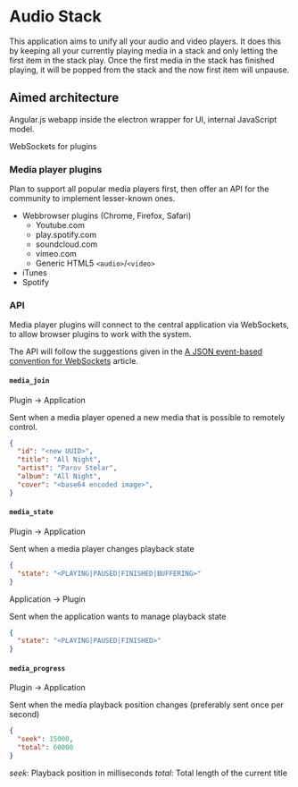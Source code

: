 # Audio Stack

This application aims to unify all your audio and video players. It does this by keeping all your currently playing media in a stack and only letting the first item in the stack play.
Once the first media in the stack has finished playing, it will be popped from the stack and the now first item will unpause.

## Aimed architecture

Angular.js webapp inside the electron wrapper for UI, internal JavaScript model.

WebSockets for plugins

### Media player plugins

Plan to support all popular media players first, then offer an API for the community to implement lesser-known ones.

 * Webbrowser plugins (Chrome, Firefox, Safari)
   * Youtube.com
   * play.spotify.com
   * soundcloud.com
   * vimeo.com
   * Generic HTML5 `<audio>`/`<video>`
 * iTunes
 * Spotify

### API

Media player plugins will connect to the central application via WebSockets, to allow browser plugins to work with the system.

The API will follow the suggestions given in the [A JSON event-based convention for WebSockets](https://www.new-bamboo.co.uk/blog/2010/02/10/json-event-based-convention-websockets/) article.

#### `media_join`

Plugin -> Application

Sent when a media player opened a new media that is possible to remotely control.

```json
{
  "id": "<new UUID>",
  "title": "All Night",
  "artist": "Parov Stelar",
  "album": "All Night",
  "cover": "<base64 encoded image>",
}
``` 

#### `media_state`

Plugin -> Application

Sent when a media player changes playback state

```json
{
  "state": "<PLAYING|PAUSED|FINISHED|BUFFERING>"
}
```

Application -> Plugin

Sent when the application wants to manage playback state

```json
{
  "state": "<PLAYING|PAUSED|FINISHED>"
}
```

#### `media_progress`

Plugin -> Application

Sent when the media playback position changes (preferably sent once per second)

```json
{
  "seek": 15000,
  "total": 60000
}
```

*seek*: Playback position in milliseconds
*total*: Total length of the current title

